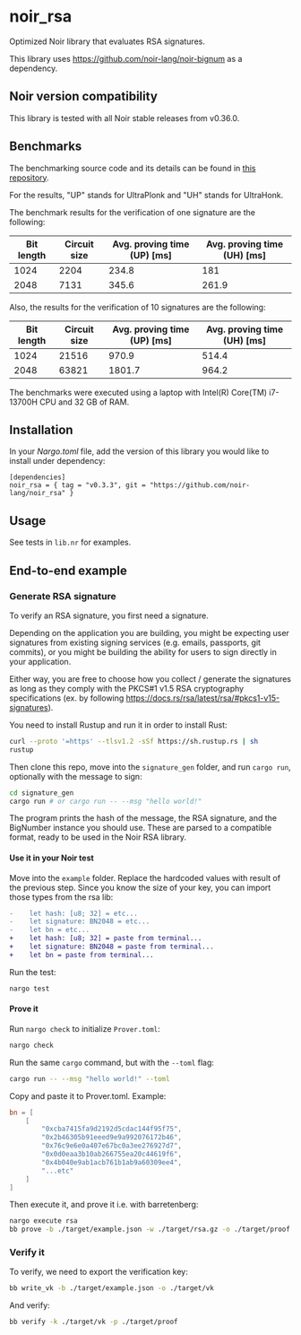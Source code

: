 # noir_rsa

Optimized Noir library that evaluates RSA signatures.

This library uses <https://github.com/noir-lang/noir-bignum> as a dependency.

## Noir version compatibility

This library is tested with all Noir stable releases from v0.36.0.

## Benchmarks

The benchmarking source code and its details can be found in [this repository](https://github.com/hashcloak/noir_rsa_bench).

For the results, "UP" stands for UltraPlonk and "UH" stands for UltraHonk.

The benchmark results for the verification of one signature are the following:

| **Bit length** | **Circuit size** | **Avg. proving time (UP) [ms]**  | **Avg. proving time (UH) [ms]** | 
|----------------|------------------|---------------------------------|--------------------------------------|
|           1024 |             2204 |                           234.8 |                             181 |
|           2048 |             7131 |                           345.6 |                           261.9 |

Also, the results for the verification of 10 signatures are the following:

| **Bit length** | **Circuit size** | **Avg. proving time (UP) [ms]** | **Avg. proving time (UH) [ms]** |
|----------------|------------------|---------------------------------|--------------------------------------|
|           1024 |            21516 |                           970.9 |                           514.4 |   
|           2048 |            63821 |                          1801.7 |                           964.2 |

The benchmarks were executed using a laptop with Intel(R) Core(TM) i7-13700H CPU and 32 GB of RAM.

## Installation

In your _Nargo.toml_ file, add the version of this library you would like to install under dependency:

```
[dependencies]
noir_rsa = { tag = "v0.3.3", git = "https://github.com/noir-lang/noir_rsa" }
```

## Usage

See tests in `lib.nr` for examples.

## End-to-end example

### Generate RSA signature

To verify an RSA signature, you first need a signature.

Depending on the application you are building, you might be expecting user signatures from existing signing services (e.g. emails, passports, git commits), or you might be building the ability for users to sign directly in your application.

Either way, you are free to choose how you collect / generate the signatures as long as they comply with the PKCS#1 v1.5 RSA cryptography specifications (ex. by following <https://docs.rs/rsa/latest/rsa/#pkcs1-v15-signatures>).

You need to install Rustup and run it in order to install Rust:

```bash
curl --proto '=https' --tlsv1.2 -sSf https://sh.rustup.rs | sh
rustup
```

Then clone this repo, move into the `signature_gen` folder, and run `cargo run`, optionally with the message to sign:

```bash
cd signature_gen
cargo run # or cargo run -- --msg "hello world!"
```

The program prints the hash of the message, the RSA signature, and the BigNumber instance you should use. These are parsed to a compatible format, ready to be used in the Noir RSA library.

#### Use it in your Noir test

Move into the `example` folder. Replace the hardcoded values with result of the previous step. Since you know the size of your key, you can import those types from the rsa lib:

```diff
-    let hash: [u8; 32] = etc...
-    let signature: BN2048 = etc...
-    let bn = etc...
+    let hash: [u8; 32] = paste from terminal...
+    let signature: BN2048 = paste from terminal...
+    let bn = paste from terminal...
```

Run the test:

```bash
nargo test
```

#### Prove it

Run `nargo check` to initialize `Prover.toml`:

```bash
nargo check
```

Run the same `cargo` command, but with the `--toml` flag:

```bash
cargo run -- --msg "hello world!" --toml
```

Copy and paste it to Prover.toml. Example:

```toml
bn = [
    [
        "0xcba7415fa9d2192d5cdac144f95f75",
        "0x2b46305b91eeed9e9a992076172b46",
        "0x76c9e6e0a407e67bc0a3ee276927d7",
        "0x0d0eaa3b10ab266755ea20c44619f6",
        "0x4b040e9ab1acb761b1ab9a60309ee4",
        "...etc"
    ]
]
```

Then execute it, and prove it i.e. with barretenberg:

```bash
nargo execute rsa
bb prove -b ./target/example.json -w ./target/rsa.gz -o ./target/proof
```

### Verify it

To verify, we need to export the verification key:

```bash
bb write_vk -b ./target/example.json -o ./target/vk
```

And verify:

```bash
bb verify -k ./target/vk -p ./target/proof
```
